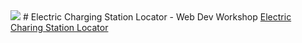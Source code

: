 <img src="https://challengepost-s3-challengepost.netdna-ssl.com/photos/production/challenge_photos/001/859/590/datas/full_width.png">
# Electric Charging Station Locator - Web Dev Workshop
<a href="https://losriosacm.github.io/WebDev_Workshop/index.html">Electric Charing Station Locator</a>
